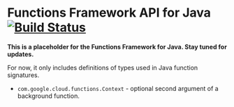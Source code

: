 # Functions Framework API for Java [![Build Status](https://travis-ci.org/GoogleCloudPlatform/functions-framework-java.svg?branch=master)](https://travis-ci.org/GoogleCloudPlatform/functions-framework-java)


**This is a placeholder for the Functions Framework for Java. Stay tuned for
updates.**

For now, it only includes definitions of types used in Java function signatures.

*   `com.google.cloud.functions.Context` - optional second argument of a
    background function.
